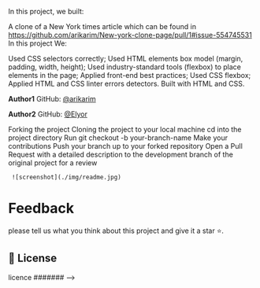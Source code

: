 In this project, we built:

A clone of a New York times article which can be found in https://github.com/arikarim/New-york-clone-page/pull/1#issue-554745531  In this project We:

Used CSS selectors correctly; Used HTML elements box model (margin, padding, width, height); Used industry-standard tools (flexbox) to place elements in the page; Applied front-end best practices; Used CSS flexbox; Applied HTML and CSS linter errors detectors. Built with HTML and CSS.

**Author1**
 GitHub: [@arikarim](hhttps://github.com/arikarim)



 **Author2**
GitHub: [@Elyor](https://github.com/EL28DEV)


Forking the project Cloning the project to your local machine cd into the project directory Run git checkout -b your-branch-name Make your contributions Push your branch up to your forked repository Open a Pull Request with a detailed description to the development branch of the original project for a review




     ![screenshot](./img/readme.jpg)



# Feedback
please tell us what you think about this project and give it a star ⭐️.


## 📝 License
licence ####### -->
